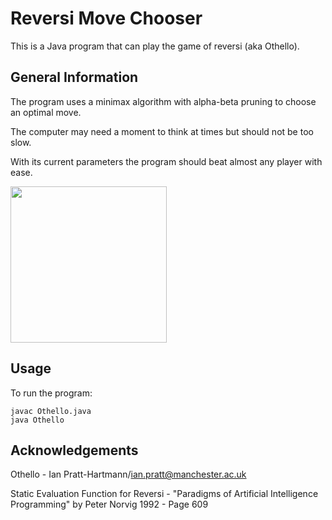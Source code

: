 # Reversi Move Chooser
This is a Java program that can play the game of reversi (aka Othello).

## General Information
The program uses a minimax algorithm with alpha-beta pruning to choose an optimal move.

The computer may need a moment to think at times but should not be too slow.

With its current parameters the program should beat almost any player with ease.


<img src="https://user-images.githubusercontent.com/75619220/159237214-82e13c42-2c5b-4bbb-90d2-ebfecfa194db.png" width="250">

## Usage
To run the program:
```
javac Othello.java
java Othello
```

## Acknowledgements
Othello - Ian Pratt-Hartmann/ian.pratt@manchester.ac.uk

Static Evaluation Function for Reversi - "Paradigms of Artificial Intelligence Programming" by Peter Norvig 1992 - Page 609
